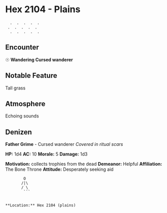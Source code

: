# Hex 2104 - Plains
```
  .  .  .  .  .
 .  .  .  .  .
  .  .  .  .  .
```

## Encounter

☉ **Wandering Cursed wanderer**

## Notable Feature

Tall grass

## Atmosphere

Echoing sounds

## Denizen

**Father Grime** - Cursed wanderer
*Covered in ritual scars*

**HP:** 1d4 **AC:** 10 **Morale:** 5
**Damage:** 1d3

**Motivation:** collects trophies from the dead
**Demeanor:** Helpful
**Affiliation:** The Bone Throne
**Attitude:** Desperately seeking aid

```
        O
       /|\
       / \
        ```


**Location:** Hex 2104 (plains)
